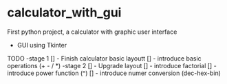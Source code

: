 # calculator_with_gui
First python project, a calculator with graphic user interface 

 - GUI using Tkinter

TODO
-stage 1
[] - Finish calculator basic layoutt
[] - introduce basic operations (+ - / *)
-stage 2
[] - Upgrade layout
[] - introduce factorial
[] - introduce power function (^)
[] - introduce numer conversion (dec-hex-bin)

